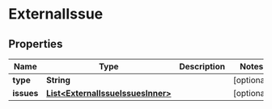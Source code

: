 

# ExternalIssue


## Properties

| Name | Type | Description | Notes |
|------------ | ------------- | ------------- | -------------|
|**type** | **String** |  |  [optional] |
|**issues** | [**List&lt;ExternalIssueIssuesInner&gt;**](ExternalIssueIssuesInner.md) |  |  [optional] |



